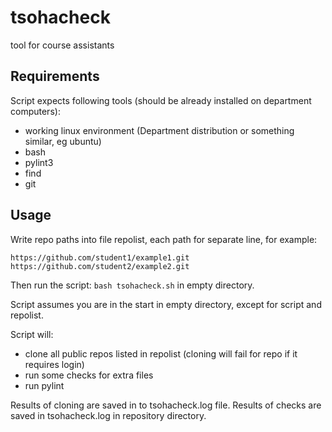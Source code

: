 # tsohacheck
tool for course assistants

## Requirements

Script expects following tools (should be already installed on department computers):

- working linux environment (Department distribution or something similar, eg ubuntu)
- bash
- pylint3
- find
- git


## Usage

Write repo paths into file repolist, each path for separate line, for example:

    https://github.com/student1/example1.git
    https://github.com/student2/example2.git

Then run the script: `bash tsohacheck.sh` in empty directory.

Script assumes you are in the start in empty directory, except for script and repolist.

Script will:

- clone all public repos listed in repolist (cloning will fail for repo if it requires login)
- run some checks for extra files
- run pylint

Results of cloning are saved in to tsohacheck.log file. Results of checks are saved in tsohacheck.log in repository directory.
